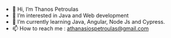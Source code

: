 - 👋 Hi, I’m Thanos Petroulas 
- 👀 I’m interested in Java and Web development 
- 🌱 I’m currently learning Java, Angular, Node Js and Cypress.
- 📫 How to reach me  : athanasiospetroulas@gmail.com 

<!---
Thanos67/Thanos67 is a ✨ special ✨ repository because its `README.md` (this file) appears on your GitHub profile.
You can click the Preview link to take a look at your changes.
--->
